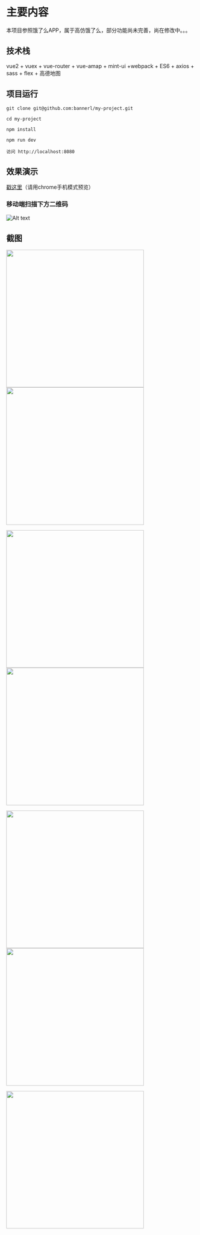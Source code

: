 # 主要内容
  本项目参照饿了么APP，属于高仿饿了么，部分功能尚未完善，尚在修改中。。。
  
 
## 技术栈
 vue2 + vuex + vue-router + vue-amap + mint-ui +webpack + ES6 + axios + sass + flex + 高德地图 
 
## 项目运行
    git clone git@github.com:bannerl/my-project.git

    cd my-project

    npm install
    
    npm run dev

    访问 http://localhost:8080
    
## 效果演示
  [戳这里](http://106.14.169.113:8080/#/index)（请用chrome手机模式预览）
    
### 移动端扫描下方二维码
 ![Alt text](./img/erweima.png)

## 截图
  <img src="./img/index.jpg" width="365" style="margin-right:28px;" /> <img src="./img/user.jpg" width="365" />
  
  <img src="./img/order.jpg" width="365" style="margin-right:28px;" /> <img src="./img/address.jpg" width="365" />
  
  <img src="./img/shop.jpg" width="365" style="margin-right:28px;" /> <img src="./img/user-1.jpg" width="365" />
  
  <img src="./img/user-1.jpg" width="365" />
